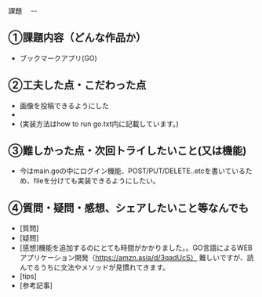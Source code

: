 課題　 --

## ①課題内容（どんな作品か）
- ブックマークアプリ(GO)

## ②工夫した点・こだわった点
- 画像を投稿できるようにした
- 
- (実装方法はhow to run go.txt内に記載しています。)

## ③難しかった点・次回トライしたいこと(又は機能)
- 今はmain.goの中にログイン機能、POST/PUT/DELETE..etcを書いているため、fileを分けても実装できるようにしたい。

## ④質問・疑問・感想、シェアしたいこと等なんでも
- [質問]
- [疑問]
- [感想]機能を追加するのにとても時間がかかりました。。GO言語によるWEBアプリケーション開発（https://amzn.asia/d/3qadUcS）
        難しいですが、読んでるうちに文法やメソッドが見慣れてきます。
- [tips]
- [参考記事]
